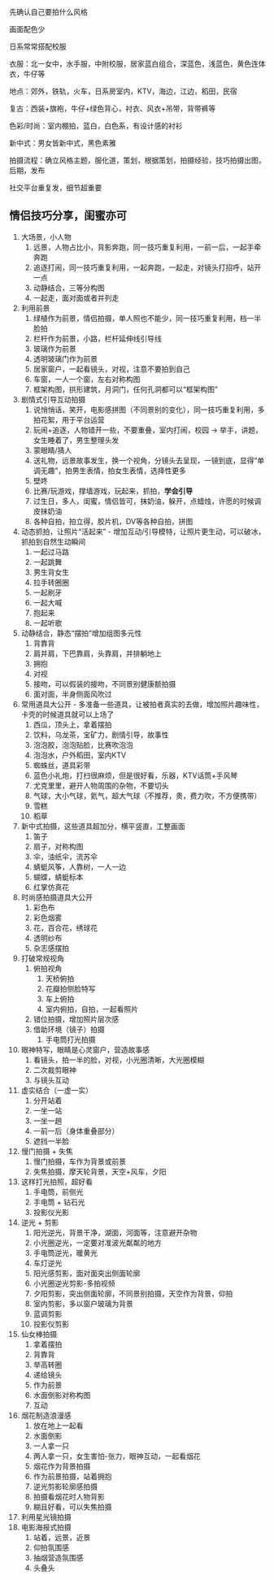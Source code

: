 先确认自己要拍什么风格

画面配色少

日系常常搭配校服

衣服：北一女中，水手服，中附校服，居家蓝白组合，深蓝色，浅蓝色，黄色连体衣，牛仔等

地点：郊外，铁轨，火车，日系房室内，KTV，海边，江边，稻田，民宿

复古：西装+旗袍，牛仔+绿色背心，衬衣、风衣+吊带，背带裤等

色彩/时尚：室内棚拍，蓝白，白色系，有设计感的衬衫

新中式：男女皆新中式，黑色素雅

拍摄流程：确立风格主题，服化道，策划，根据策划，拍摄经验，技巧拍摄出图，后期，发布

社交平台重复发，细节超重要

## 情侣技巧分享，闺蜜亦可

1. 大场景，小人物
	1. 远景，人物占比小，背影奔跑，同一技巧重复利用，一前一后，一起手牵奔跑
	2. 追逐打闹，同一技巧重复利用，一起奔跑，一起走，对镜头打招呼，站开一点
	3. 动静结合，三等分构图
	4. 一起走，面对面或者并列走
2. 利用前景
	1. 绿植作为前景，情侣拍摄，单人照也不能少，同一技巧重复利用，档一半脸拍
	2. 栏杆作为前景，小路，栏杆延伸线引导线
	3. 玻璃作为前景
	4. 透明玻璃门作为前景
	5. 居家窗户，一起看镜头，对视，注意不要拍到自己
	6. 车窗，一人一个窗，左右对称构图
	7. 框架构图，拱形建筑，月洞门，任何孔洞都可以“框架构图”
3. 剧情式引导互动拍摄
	1. 说悄悄话，笑开，电影感拼图（不同景别的变化），同一技巧重复利用，多拍花絮，用于平台运营
	2. 玩闹+追逐，人物错开一些，不要重叠，室内打闹，校园 -> 举手，讲题，女生睡着了，男生整理头发
	3. 蒙眼睛/猜人
	4. 送礼物，远景故事发生，换一个视角，分镜头去呈现，一镜到底，显得“单调无趣”，拍男生表情，拍女生表情，选择性更多
	5. 壁咚
	6. 比赛/玩游戏，撑墙游戏，玩起来，抓拍，**学会引导**
	7. 过生日，多人，闺蜜，情侣皆可，抹奶油，躲开，点蜡烛，许愿的时候调皮抹奶油
	8. 各种自拍，拍立得，胶片机，DV等各种自拍，拼图
4. 动态抓拍，让照片“活起来” - 增加互动/引导模特，让照片更生动，可以破冰，抓拍到自然生动瞬间
	1. 一起过马路
	2. 一起跳舞
	3. 男生背女生
	4. 拉手转圈圈
	5. 一起刷牙
	6. 一起大喊
	7. 抱起来
	8. 一起听歌
5. 动静结合，静态“摆拍”增加组图多元性
	1. 背靠背
	2. 肩并肩，下巴靠肩，头靠肩，并排躺地上
	3. 拥抱
	4. 对视
	5. 接吻，可以假装的接吻，不同景别健康额拍摄
	6. 面对面，半身侧面风吹过
6. 常用道具大公开 - 多准备一些道具，让被拍者真实的去做，增加照片趣味性，卡壳的时候道具就可以上场了
	1. 西瓜，顶头上，拿着摆拍
	2. 饮料，乌龙茶，宝矿力，剧情引导，故事性
	3. 泡泡胶，泡泡贴脸，比赛吹泡泡
	4. 泡泡水，户外稻田，室内KTV
	5. 蜘蛛丝，道具彩带
	6. 蓝色小礼炮，打扫很麻烦，但是很好看，乐器，KTV话筒+手风琴
	7. 尤克里里，避开人物周围的杂物，不要切头
	8. 气球，大小气球，氦气，超大气球（不推荐，贵，费力吹，不方便携带）
	9. 雪糕
	10. 稻草
7. 新中式拍摄，这些道具超加分，横平竖直，工整画面
	1. 笛子
	2. 扇子，对称构图
	3. 伞，油纸伞，流苏伞
	4. 蜻蜓风筝，人靠树，一人一边
	5. 蝴蝶，蜻蜓标本
	6. 红掌仿真花
8. 时尚感拍摄道具大公开
	1. 彩色布
	2. 彩色烟雾
	3. 花，百合花，绣球花
	4. 透明纱布
	5. 杂志感摆拍
9. 打破常规视角
	1. 俯拍视角
		1. 天桥俯拍
		2. 花瓣拍侧脸特写
		3. 车上俯拍
		4. 室内俯拍，自拍，一起看照片
	2. 错位拍摄，增加照片层次感
	3. 借助环境（镜子）拍摄
		1. 手电筒打光拍摄
10. 眼神特写，眼睛是心灵窗户，营造故事感
	1. 看镜头，拍一半的脸，对视，小光圈清晰，大光圈模糊
	2. 二次裁剪眼神
	3. 与镜头互动
11. 虚实结合（一虚一实）
	1. 分开站着
	2. 一坐一站
	3. 一坐一趟
	4. 一前一后（身体重叠部分）
	5. 遮挡一半脸
12. 慢门拍摄 + 失焦
	1. 慢门拍摄，车作为背景或前景
	2. 失焦拍摄，摩天轮背景，天空+风车，夕阳
13. 这样打光拍照，超好看
	1. 手电筒，前侧光
	2. 手电筒 + 钻石光
	3. 投影仪光影
14. 逆光 + 剪影
	1. 阳光逆光，背景干净，湖面，河面等，注意避开杂物
	2. 小光圈逆光，一定要对准波光粼粼的地方
	3. 手电筒逆光，暖黄光
	4. 车灯逆光
	5. 阳光感剪影，面对面突出侧面轮廓
	6. 小光圈逆光剪影-多拍视频
	7. 夕阳剪影，突出侧面轮廓，不同景别拍摄，天空作为背景，仰拍
	8. 室内剪影，多以窗户玻璃为背景
	9. 蓝调剪影
	10. 投影仪剪影
15. 仙女棒拍摄
	1. 拿着摆拍
	2. 背靠背
	3. 举高转圈
	4. 递给镜头
	5. 作为前景
	6. 水面倒影对称构图
	7. 互动
16. 烟花制造浪漫感
	1. 放在地上一起看
	2. 水面倒影
	3. 一人拿一只
	4. 两人拿一只，女生害怕-张力，眼神互动，一起看烟花
	5. 烟花作为背景拍摄
	6. 作为前景拍摄，站着拥抱
	7. 逆光剪影轮廓感拍摄
	8. 拍摄看烟花时人物背影
	9. 糊且好看，可以失焦拍摄
17. 利用星光镜拍摄
18. 电影海报式拍摄
	1. 站着，远景，近景
	2. 仰拍氛围感
	3. 抽烟营造氛围感
	4. 头叠头